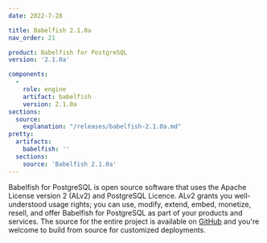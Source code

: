 ```yaml
---
date: 2022-7-28

title: Babelfish 2.1.0a
nav_order: 21

product: Babelfish for PostgreSQL
version: '2.1.0a'

components:
  -
    role: engine
    artifact: babelfish
    version: 2.1.0a
sections:
  source:
    explanation: "/releases/babelfish-2.1.0a.md"
pretty:
  artifacts:
    babelfish: ''
  sections:
    source: 'Babelfish 2.1.0a'
---
```


Babelfish for PostgreSQL is open source software that uses the Apache License version 2 (ALv2) and PostgreSQL Licence. ALv2 grants you well-understood usage rights; you can use, modify, extend, embed, monetize, resell, and offer Babelfish for PostgreSQL as part of your products and services. The source for the entire project is available on [GitHub](https://github.com/babelfish-for-postgresql) and you're welcome to build from source for customized deployments. 
